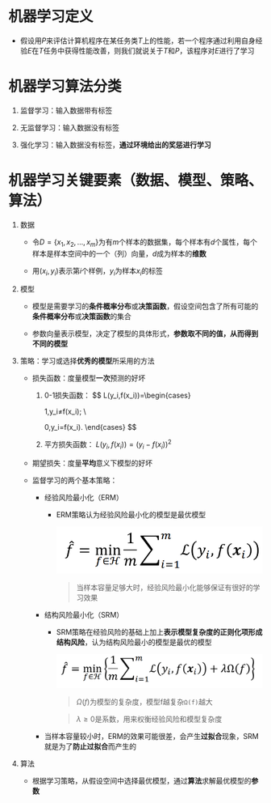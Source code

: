# 机器学习定义
* 假设用$P$来评估计算机程序在某任务类$T$上的性能，若一个程序通过利用自身经验$E$在$T$任务中获得性能改善，则我们就说关于$T$和$P$，该程序对$E$进行了学习

# 机器学习算法分类
1. 监督学习：输入数据带有标签

2. 无监督学习：输入数据没有标签

3. 强化学习：输入数据没有标签，**通过环境给出的奖惩进行学习**

# 机器学习关键要素（数据、模型、策略、算法）
1. 数据
    * 令$D = \{ x_1, x_2, ..., x_m\}$为有$m$个样本的数据集，每个样本有$d$个属性，每个样本是样本空间中的一个（列）向量，$d$成为样本的**维数**

    * 用$(x_i, y_i)$表示第$i$个样例，$y_i$为样本$x_i$的标签

2. 模型
    * 模型是需要学习的**条件概率分布**或**决策函数**，假设空间包含了所有可能的**条件概率分布**或**决策函数**的集合

    * 参数向量表示模型，决定了模型的具体形式，**参数取不同的值，从而得到不同的模型**

3. 策略：学习或选择**优秀的模型**所采用的方法
    * 损失函数：度量模型**一次**预测的好坏
        1. 0-1损失函数：
            $$
            L(y_i,f(x_i))=\begin{cases}

            1,y_i≠f(x_i); \\
            
            0,y_i=f(x_i).
            \end{cases}
            $$

        2. 平方损失函数：
            $L(y_i,f(x_i))=(y_i-f(x_i))^2$

    * 期望损失：度量**平均**意义下模型的好坏

    * 监督学习的两个基本策略：
        * 经验风险最小化（ERM）
            * ERM策略认为经验风险最小化的模型是最优模型

                ![Alt text](image-175.png)

                > 当样本容量足够大时，经验风险最小化能够保证有很好的学习效果

        * 结构风险最小化（SRM）
            * SRM策略在经验风险的基础上加上**表示模型复杂度的正则化项形成结构风险**，认为结构风险最小的模型是最优的模型

                ![Alt text](image-176.png)

                > $Ω(f)$为模型的复杂度，模型f越复杂`Ω(f)`越大

                > $λ≥0$是系数，用来权衡经验风险和模型复杂度

        * 当样本容量较小时，ERM的效果可能很差，会产生**过拟合**现象，SRM就是为了**防止过拟合**而产生的

4. 算法
    * 根据学习策略，从假设空间中选择最优模型，通过**算法**求解最优模型的**参数**
